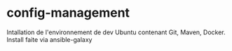 # config-management
Intallation de l'environnement de dev Ubuntu contenant Git, Maven, Docker. Install faite via ansible-galaxy